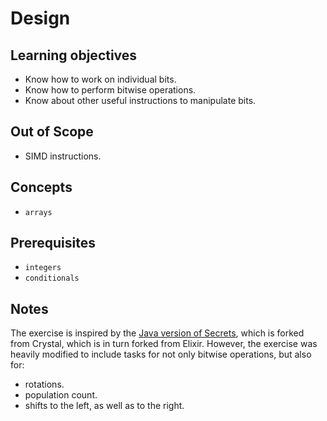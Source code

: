 # Design

## Learning objectives

- Know how to work on individual bits.
- Know how to perform bitwise operations.
- Know about other useful instructions to manipulate bits.

## Out of Scope

- SIMD instructions.

## Concepts

- `arrays`

## Prerequisites

- `integers`
- `conditionals`

## Notes

The exercise is inspired by the [Java version of Secrets][java-secrets], which is forked from Crystal, which is in turn forked from Elixir.
However, the exercise was heavily modified to include tasks for not only bitwise operations, but also for:

- rotations.
- population count.
- shifts to the left, as well as to the right.

[java-secrets]: https://github.com/exercism/java/blob/main/exercises/concept/secrets/.docs/instructions.md
